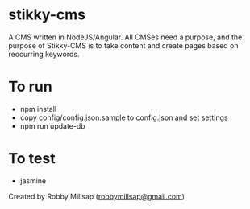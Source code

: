 # stikky-cms
A CMS written in NodeJS/Angular.  All CMSes need a purpose, and the purpose of Stikky-CMS is to take content and create pages based on reocurring keywords. 

# To run
* npm install
* copy config/config.json.sample to config.json and set settings
* npm run update-db

# To test
* jasmine

Created by Robby Millsap (robbymillsap@gmail.com)

 
 
